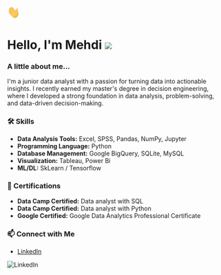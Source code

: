 ## <img width="30px" margin="0px" src="https://raw.githubusercontent.com/ABSphreak/ABSphreak/master/gifs/Hi.gif">
<h1>Hello, I'm Mehdi  <img height="30px" src="https://emojis.slackmojis.com/emojis/images/1531849430/4246/blob-sunglasses.gif?1531849430"></h1>
</h1>

### A little about me...

I'm a junior data analyst with a passion for turning data into actionable insights. I recently earned my master's degree in decision engineering, where I developed a strong foundation in data analysis, problem-solving, and data-driven decision-making. 

### 🛠️ Skills 
- **Data Analysis Tools:** Excel, SPSS, Pandas, NumPy, Jupyter
- **Programming Language:** Python
- **Database Management:** Google BigQuery, SQLite, MySQL
- **Visualization:** Tableau, Power Bi
- **ML/DL:** SkLearn / Tensorflow

### 📜 Certifications 
- **Data Camp Certified:** Data analyst with SQL 
- **Data Camp Certified:** Data analyst with Python 
- **Google Certified:** Google Data Analytics Professional Certificate

### 📫 Connect with Me
- [LinkedIn](https://www.linkedin.com/in/mehdi-benbiba/)


<a href="https://www.linkedin.com/in/zach-nguyen">
  <img height="32" align="left" alt="LinkedIn" src="img/icons/linkedin.png" />
</a>
